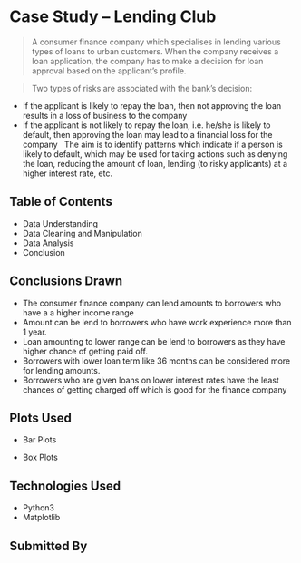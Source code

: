 # Case Study – Lending Club
> A consumer finance company which specialises in lending various types of loans to urban customers. When the company receives a loan application, the company has to make a decision for loan approval based on the applicant’s profile.

> Two types of risks are associated with the bank’s decision:
* If the applicant is likely to repay the loan, then not approving the loan results in a loss of business to the company
* If the applicant is not likely to repay the loan, i.e. he/she is likely to default, then approving the loan may lead to a financial loss for the company
 
The aim is to identify patterns which indicate if a person is likely to default, which may be used for taking actions such as denying the loan, reducing the amount of loan, lending (to risky applicants) at a higher interest rate, etc.



## Table of Contents
* Data Understanding
* Data Cleaning and Manipulation
* Data Analysis
* Conclusion

<!-- You can include any other section that is pertinent to your problem -->

## Conclusions Drawn
* The consumer finance company can lend amounts to borrowers who have a a higher income range
* Amount can be lend to borrowers who have work experience more than 1 year.
* Loan amounting to lower range can be lend to borrowers as they have higher chance of getting paid off. 
* Borrowers with lower loan term like 36 months can be considered more for lending amounts.
* Borrowers who are given loans on lower interest rates have the least chances of getting charged off which is good for the finance company


<!-- You don't have to answer all the questions - just the ones relevant to your project. -->

## Plots Used
* Bar Plots
- Box Plots

<!-- You don't have to answer all the questions - just the ones relevant to your project. -->


## Technologies Used
- Python3
- Matplotlib

<!-- As the libraries versions keep on changing, it is recommended to mention the version of library used in this project -->

## Submitted By
